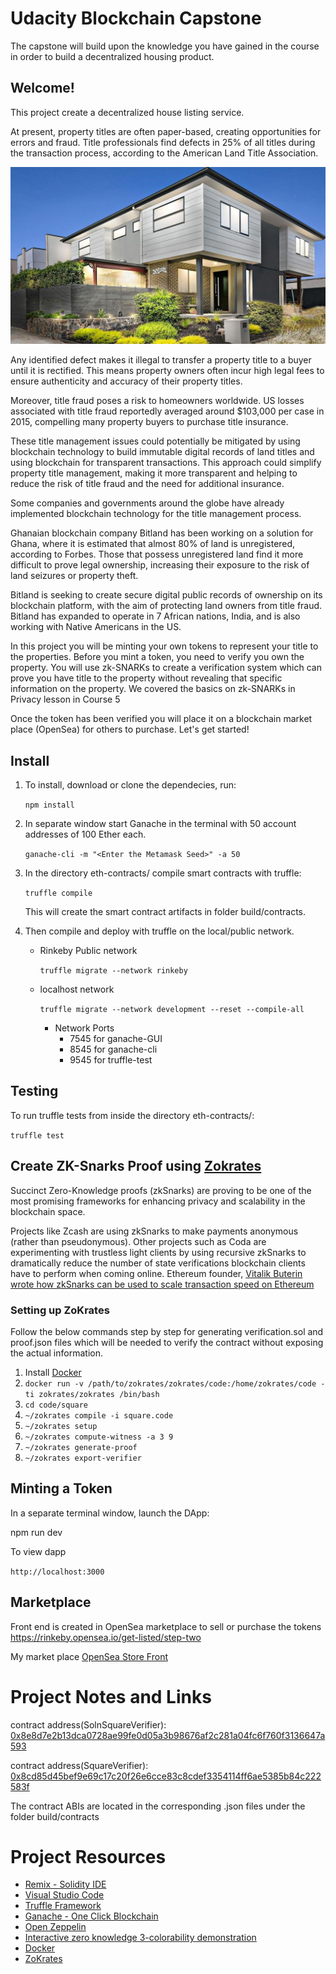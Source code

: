 # Udacity Blockchain Capstone

The capstone will build upon the knowledge you have gained in the course in order to build a decentralized housing product.

## Welcome!
This project create a decentralized house listing service.

At present, property titles are often paper-based, creating opportunities for errors and fraud. Title professionals find defects in 25% of all titles during the transaction process, according to the American Land Title Association.

![Real Estate](house.jpeg)

Any identified defect makes it illegal to transfer a property title to a buyer until it is rectified. This means property owners often incur high legal fees to ensure authenticity and accuracy of their property titles.

Moreover, title fraud poses a risk to homeowners worldwide. US losses associated with title fraud reportedly averaged around $103,000 per case in 2015, compelling many property buyers to purchase title insurance.

These title management issues could potentially be mitigated by using blockchain technology to build immutable digital records of land titles and using blockchain for transparent transactions. This approach could simplify property title management, making it more transparent and helping to reduce the risk of title fraud and the need for additional insurance.

Some companies and governments around the globe have already implemented blockchain technology for the title management process.

Ghanaian blockchain company Bitland has been working on a solution for Ghana, where it is estimated that almost 80% of land is unregistered, according to Forbes. Those that possess unregistered land find it more difficult to prove legal ownership, increasing their exposure to the risk of land seizures or property theft.

Bitland is seeking to create secure digital public records of ownership on its blockchain platform, with the aim of protecting land owners from title fraud. Bitland has expanded to operate in 7 African nations, India, and is also working with Native Americans in the US.

In this project you will be minting your own tokens to represent your title to the properties. Before you mint a token, you need to verify you own the property. You will use zk-SNARKs to create a verification system which can prove you have title to the property without revealing that specific information on the property. We covered the basics on zk-SNARKs in Privacy lesson in Course 5

Once the token has been verified you will place it on a blockchain market place (OpenSea) for others to purchase. Let's get started!

## Install

1.  To install, download or clone the dependecies, run:

    `npm install`

2. In separate window start Ganache in the terminal with 50 account addresses of 100 Ether each.

   `ganache-cli -m "<Enter the Metamask Seed>" -a 50`

3. In the directory eth-contracts/ compile smart contracts with truffle:

   `truffle compile`

   This will create the smart contract artifacts in folder build/contracts.

4. Then compile and deploy with truffle on the local/public network.
   - Rinkeby Public network

        `truffle migrate --network rinkeby`

   - localhost network

        `truffle migrate --network development --reset --compile-all`

        - Network Ports
          - 7545 for ganache-GUI
          - 8545 for ganache-cli
          - 9545 for truffle-test

## Testing
To run truffle tests from inside the directory eth-contracts/:

`truffle test`

## Create ZK-Snarks Proof using [Zokrates](https://github.com/Zokrates/ZoKrates)
Succinct Zero-Knowledge proofs (zkSnarks) are proving to be one of the most promising frameworks for enhancing privacy and scalability in the blockchain space.

Projects like Zcash are using zkSnarks to make payments anonymous (rather than pseudonymous). Other projects such as Coda are experimenting with trustless light clients by using recursive zkSnarks to dramatically reduce the number of state verifications blockchain clients have to perform when coming online. Ethereum founder, [Vitalik Buterin wrote how zkSnarks can be used to scale transaction speed on Ethereum](https://ethresear.ch/t/on-chain-scaling-to-potentially-500-tx-sec-through-mass-tx-validation/3477)

### Setting up ZoKrates
Follow the below commands step by step for generating verification.sol and proof.json files which will be needed to verify the contract without exposing the actual information.

1.  Install [Docker](https://docs.docker.com/get-docker/)
2. `docker run -v /path/to/zokrates/zokrates/code:/home/zokrates/code -ti zokrates/zokrates /bin/bash`
3.  `cd code/square`
4.  `~/zokrates compile -i square.code`
5.  `~/zokrates setup`
6.  `~/zokrates compute-witness -a 3 9`
7.  `~/zokrates generate-proof`
8.  `~/zokrates export-verifier`

## Minting a Token
In a separate terminal window, launch the DApp:

npm run dev

To view dapp

`http://localhost:3000`

## Marketplace
Front end is created in OpenSea marketplace to sell or purchase the tokens
https://rinkeby.opensea.io/get-listed/step-two

My market place
[OpenSea Store Front](https://rinkeby.opensea.io/assets/real-estate-market)

# Project Notes and Links
contract address(SolnSquareVerifier): [0x8e8d7e2b13dca0728ae99fe0d05a3b98676af2c281a04fc6f760f3136647a593](https://rinkeby.etherscan.io/tx/0x8e8d7e2b13dca0728ae99fe0d05a3b98676af2c281a04fc6f760f3136647a593)

contract address(SquareVerifier): [0x8cd85d45bef9e69c17c20f26e6cce83c8cdef3354114ff6ae5385b84c222583f](https://rinkeby.etherscan.io/tx/0x8cd85d45bef9e69c17c20f26e6cce83c8cdef3354114ff6ae5385b84c222583f)       

The contract ABIs are located in the corresponding .json files under the folder build/contracts

# Project Resources

* [Remix - Solidity IDE](https://remix.ethereum.org/)
* [Visual Studio Code](https://code.visualstudio.com/)
* [Truffle Framework](https://truffleframework.com/)
* [Ganache - One Click Blockchain](https://truffleframework.com/ganache)
* [Open Zeppelin ](https://openzeppelin.org/)
* [Interactive zero knowledge 3-colorability demonstration](http://web.mit.edu/~ezyang/Public/graph/svg.html)
* [Docker](https://docs.docker.com/install/)
* [ZoKrates](https://github.com/Zokrates/ZoKrates)
